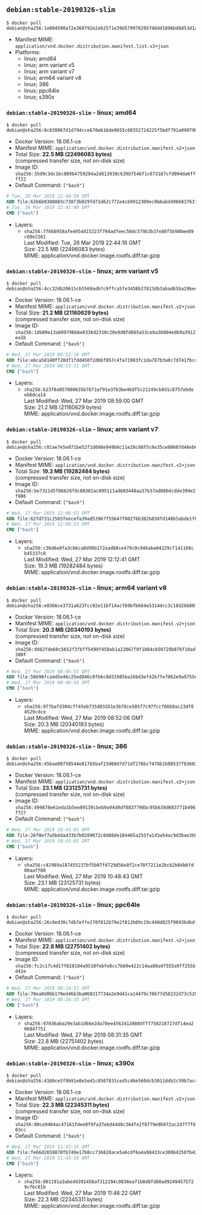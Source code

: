 ## `debian:stable-20190326-slim`

```console
$ docker pull debian@sha256:1e004500a72e360792e2eb2571e39d579978295748dd1896bd8d53d1a5115f96
```

-	Manifest MIME: `application/vnd.docker.distribution.manifest.list.v2+json`
-	Platforms:
	-	linux; amd64
	-	linux; arm variant v5
	-	linux; arm variant v7
	-	linux; arm64 variant v8
	-	linux; 386
	-	linux; ppc64le
	-	linux; s390x

### `debian:stable-20190326-slim` - linux; amd64

```console
$ docker pull debian@sha256:8c838867d1d794cce670eb16de9655c68352714225f5bdf791a099790dd00b3e
```

-	Docker Version: 18.06.1-ce
-	Manifest MIME: `application/vnd.docker.distribution.manifest.v2+json`
-	Total Size: **22.5 MB (22496083 bytes)**  
	(compressed transfer size, not on-disk size)
-	Image ID: `sha256:35d9c3dc16c809b4759294a2d613930c639b7546f1c673187cfd094da6ffff22`
-	Default Command: `["bash"]`

```dockerfile
# Tue, 26 Mar 2019 22:40:59 GMT
ADD file:62b6b0388883c738f3b029fd71d62c772e4cb9912309ec0b6abd496683763f83 in / 
# Tue, 26 Mar 2019 22:41:00 GMT
CMD ["bash"]
```

-	Layers:
	-	`sha256:7f668958afe495dd15223f794adfeec50dc579b3b37e80f5b980ee09c60e2161`  
		Last Modified: Tue, 26 Mar 2019 22:44:16 GMT  
		Size: 22.5 MB (22496083 bytes)  
		MIME: application/vnd.docker.image.rootfs.diff.tar.gzip

### `debian:stable-20190326-slim` - linux; arm variant v5

```console
$ docker pull debian@sha256:4cc32db20615cb5569adb7c9ffca57e3458b27813db3abad65ba29bec619cb59
```

-	Docker Version: 18.06.1-ce
-	Manifest MIME: `application/vnd.docker.distribution.manifest.v2+json`
-	Total Size: **21.2 MB (21160629 bytes)**  
	(compressed transfer size, not on-disk size)
-	Image ID: `sha256:1db09e13a609796b6e0336d2310c28e9d0fd665a53ceba3b004edb9a3912ea1b`
-	Default Command: `["bash"]`

```dockerfile
# Wed, 27 Mar 2019 08:53:10 GMT
ADD file:e6ca58140ff28df1fdd450f2d6bf857c4fa71983fc1da787b3a0c7d741fbcaab in / 
# Wed, 27 Mar 2019 08:53:11 GMT
CMD ["bash"]
```

-	Layers:
	-	`sha256:b23f8a057808635b7671ef91e3763be46df5c21249cb8d1c8757ebdeeb6dca14`  
		Last Modified: Wed, 27 Mar 2019 08:59:00 GMT  
		Size: 21.2 MB (21160629 bytes)  
		MIME: application/vnd.docker.image.rootfs.diff.tar.gzip

### `debian:stable-20190326-slim` - linux; arm variant v7

```console
$ docker pull debian@sha256:c01ae7e5e071be52f1d608e949b0c11e28c88f5c8e35ce88607d46eb68f8756b
```

-	Docker Version: 18.06.1-ce
-	Manifest MIME: `application/vnd.docker.distribution.manifest.v2+json`
-	Total Size: **19.3 MB (19282484 bytes)**  
	(compressed transfer size, not on-disk size)
-	Image ID: `sha256:be7311d5f86628f9c80302ac095111ad603440aa37b37ad88bdcdde399e2f886`
-	Default Command: `["bash"]`

```dockerfile
# Wed, 27 Mar 2019 12:06:52 GMT
ADD file:62fd731c2565feecefa39ad53967f55647f80276b382b858fd148b5abde1f61f in / 
# Wed, 27 Mar 2019 12:06:53 GMT
CMD ["bash"]
```

-	Layers:
	-	`sha256:c36d6e8fa3cb6ca0d90b172aad88ce479c0c946abe04229cf141160cb45337c8`  
		Last Modified: Wed, 27 Mar 2019 12:12:41 GMT  
		Size: 19.3 MB (19282484 bytes)  
		MIME: application/vnd.docker.image.rootfs.diff.tar.gzip

### `debian:stable-20190326-slim` - linux; arm64 variant v8

```console
$ docker pull debian@sha256:e8366ce3731a623fcc92e11bf14acf69bfb664e5314dcc3c18d26b807209e211
```

-	Docker Version: 18.06.1-ce
-	Manifest MIME: `application/vnd.docker.distribution.manifest.v2+json`
-	Total Size: **20.3 MB (20340193 bytes)**  
	(compressed transfer size, not on-disk size)
-	Image ID: `sha256:dd82fde68c5652f3f6ff5499f458ab1a22067f0f1b84cb50729b876f10ad380f`
-	Default Command: `["bash"]`

```dockerfile
# Wed, 27 Mar 2019 08:46:55 GMT
ADD file:58698fca4d5e46c25ed846c0fb6c0d31985ba26bd3ef42b7fe7862e9a9755ed3 in / 
# Wed, 27 Mar 2019 08:46:56 GMT
CMD ["bash"]
```

-	Layers:
	-	`sha256:977bafd304cff45eb735d032b1e3b78ce585f7c97fccf66b9ac23df04529cdce`  
		Last Modified: Wed, 27 Mar 2019 08:52:06 GMT  
		Size: 20.3 MB (20340193 bytes)  
		MIME: application/vnd.docker.image.rootfs.diff.tar.gzip

### `debian:stable-20190326-slim` - linux; 386

```console
$ docker pull debian@sha256:45bae00758544e817b5baf23d68d7d71df276bcf478b1b08537f83683dfba5cf
```

-	Docker Version: 18.06.1-ce
-	Manifest MIME: `application/vnd.docker.distribution.manifest.v2+json`
-	Total Size: **23.1 MB (23125731 bytes)**  
	(compressed transfer size, not on-disk size)
-	Image ID: `sha256:499678e61eda1b5ee89139cbeb9a94d9df8837798bc95b639d683771b496ff27`
-	Default Command: `["bash"]`

```dockerfile
# Wed, 27 Mar 2019 10:43:01 GMT
ADD file:26f0ef7a5b4dad33b7b0289072c8d88de184465a255fa143a54ac9d3bae3b92b in / 
# Wed, 27 Mar 2019 10:43:01 GMT
CMD ["bash"]
```

-	Layers:
	-	`sha256:c42989a187455237bf5b07fd729d56e8f2ce70f7211e2bcb2b84b6fd80aaff88`  
		Last Modified: Wed, 27 Mar 2019 10:48:43 GMT  
		Size: 23.1 MB (23125731 bytes)  
		MIME: application/vnd.docker.image.rootfs.diff.tar.gzip

### `debian:stable-20190326-slim` - linux; ppc64le

```console
$ docker pull debian@sha256:26c0ed30c7db7effe270f812b79e2f812b09c19c440d825f96936dbdf37f57dc
```

-	Docker Version: 18.06.1-ce
-	Manifest MIME: `application/vnd.docker.distribution.manifest.v2+json`
-	Total Size: **22.8 MB (22751402 bytes)**  
	(compressed transfer size, not on-disk size)
-	Image ID: `sha256:fc2c17c4d17f828104a9510febfe8cc7b69e422c14aa88a4f555a9ff255bd42e`
-	Default Command: `["bash"]`

```dockerfile
# Wed, 27 Mar 2019 08:24:31 GMT
ADD file:78ea0d86b170ed46b3ba068317734a2e9d41ca14479c78677d58232d73c5209d in / 
# Wed, 27 Mar 2019 08:24:35 GMT
CMD ["bash"]
```

-	Layers:
	-	`sha256:97036aba29e3ab1d66e2da78ee4562412080dfff750218727df14ea20684f751`  
		Last Modified: Wed, 27 Mar 2019 08:31:35 GMT  
		Size: 22.8 MB (22751402 bytes)  
		MIME: application/vnd.docker.image.rootfs.diff.tar.gzip

### `debian:stable-20190326-slim` - linux; s390x

```console
$ docker pull debian@sha256:4100ce5f9b91e8e5ed1c8507831ced5c46e560dcb3011ddb2c59b7ac4ef4f160
```

-	Docker Version: 18.06.1-ce
-	Manifest MIME: `application/vnd.docker.distribution.manifest.v2+json`
-	Total Size: **22.3 MB (22345311 bytes)**  
	(compressed transfer size, not on-disk size)
-	Image ID: `sha256:00ce9404ac47161fdee0f9fa37ebd44d8c364fe2f8779e9b972ac2d7f7f803cc`
-	Default Command: `["bash"]`

```dockerfile
# Wed, 27 Mar 2019 11:43:16 GMT
ADD file:fe66d2659878fb749e17b8cc736828ace5a6cdf6a4a98433ce3086d258fb4278 in / 
# Wed, 27 Mar 2019 11:43:16 GMT
CMD ["bash"]
```

-	Layers:
	-	`sha256:801191a3abed4391458af312294c0836ea71b8d8fd80ad92494575729cf6c81b`  
		Last Modified: Wed, 27 Mar 2019 11:46:22 GMT  
		Size: 22.3 MB (22345311 bytes)  
		MIME: application/vnd.docker.image.rootfs.diff.tar.gzip

